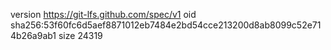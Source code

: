 version https://git-lfs.github.com/spec/v1
oid sha256:53f60fc6d5aef8871012eb7484e2bd54cce213200d8ab8099c52e714b26a9ab1
size 24319
